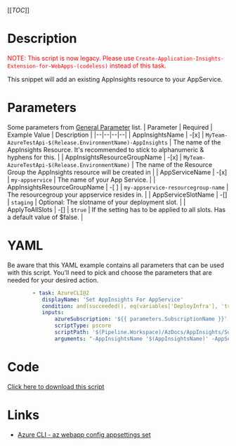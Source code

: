 [[_TOC_]]

# Description

<font color="red">NOTE: This script is now legacy. Please use `Create-Application-Insights-Extension-for-WebApps-(codeless)` instead of this task.</font>

This snippet will add an existing AppInsights resource to your AppService.

# Parameters

Some parameters from [General Parameter](/Azure/Azure-CLI-Snippets) list.
| Parameter | Required | Example Value | Description |
|--|--|--|--|
| AppInsightsName | -[x] | `MyTeam-AzureTestApi-$(Release.EnvironmentName)-AppInsights` | The name of the AppInsights Resource. It's recommended to stick to alphanumeric & hyphens for this. |
| AppInsightsResourceGroupName | -[x] | `MyTeam-AzureTestApi-$(Release.EnvironmentName)` | The name of the Resource Group the AppInsights resource will be created in |
| AppServiceName | -[x] | `my-appservice` | The name of your App Service. |
| AppInsightsResourceGroupName | -[ ] | `my-appservice-resourcegroup-name` | The resourcegroup your appservice resides in. |
| AppServiceSlotName | -[] | `staging` | Optional: The slotname of your deployment slot. |
| ApplyToAllSlots | -[] | `$true` | If the setting has to be applied to all slots. Has a default value of $false. |

# YAML

Be aware that this YAML example contains all parameters that can be used with this script. You'll need to pick and choose the parameters that are needed for your desired action.

```yaml
        - task: AzureCLI@2
           displayName: 'Set AppInsights For AppService'
           condition: and(succeeded(), eq(variables['DeployInfra'], 'true'))
           inputs:
               azureSubscription: '${{ parameters.SubscriptionName }}'
               scriptType: pscore
               scriptPath: '$(Pipeline.Workspace)/AzDocs/AppInsights/Set-AppInsights-For-AppService.ps1'
               arguments: "-AppInsightsName '$(AppInsightsName)' -AppServiceName '$(AppServiceName)' -AppServiceResourceGroupName '$(AppServiceResourceGroupName)' -AppInsightsResourceGroupName '$(AppInsightsResourceGroupName)' -AppServiceSlotName '$(AppServiceSlotName)' -ApplyToAllSlots $(ApplyToAllSlots)"
```

# Code

[Click here to download this script](../../../../src/AppInsights/Set-AppInsights-For-AppService.ps1)

# Links

- [Azure CLI - az webapp config appsettings set](https://docs.microsoft.com/en-us/cli/azure/webapp/config/appsettings?view=azure-cli-latest)
